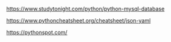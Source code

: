 https://www.studytonight.com/python/python-mysql-database

https://www.pythoncheatsheet.org/cheatsheet/json-yaml

https://pythonspot.com/

